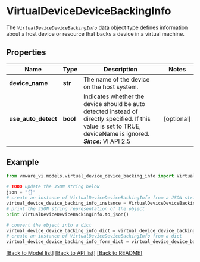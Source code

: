 # VirtualDeviceDeviceBackingInfo

The <code>*VirtualDeviceDeviceBackingInfo*</code> data object type defines information about a host device or resource that backs a device in a virtual machine. 

## Properties
Name | Type | Description | Notes
------------ | ------------- | ------------- | -------------
**device_name** | **str** | The name of the device on the host system.  | 
**use_auto_detect** | **bool** | Indicates whether the device should be auto detected instead of directly specified.  If this value is set to TRUE, deviceName is ignored.  ***Since:*** VI API 2.5  | [optional] 

## Example

```python
from vmware_vi.models.virtual_device_device_backing_info import VirtualDeviceDeviceBackingInfo

# TODO update the JSON string below
json = "{}"
# create an instance of VirtualDeviceDeviceBackingInfo from a JSON string
virtual_device_device_backing_info_instance = VirtualDeviceDeviceBackingInfo.from_json(json)
# print the JSON string representation of the object
print VirtualDeviceDeviceBackingInfo.to_json()

# convert the object into a dict
virtual_device_device_backing_info_dict = virtual_device_device_backing_info_instance.to_dict()
# create an instance of VirtualDeviceDeviceBackingInfo from a dict
virtual_device_device_backing_info_form_dict = virtual_device_device_backing_info.from_dict(virtual_device_device_backing_info_dict)
```
[[Back to Model list]](../README.md#documentation-for-models) [[Back to API list]](../README.md#documentation-for-api-endpoints) [[Back to README]](../README.md)


